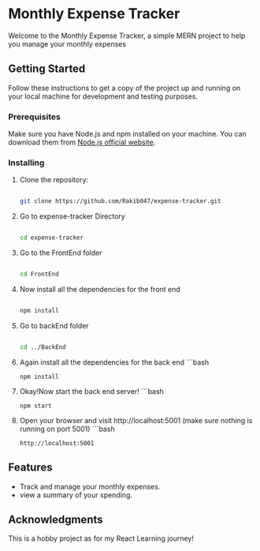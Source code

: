 # Monthly Expense Tracker 

Welcome to the Monthly Expense Tracker, a simple MERN project to help you manage your monthly expenses

## Getting Started

Follow these instructions to get a copy of the project up and running on your local machine for development and testing purposes.

### Prerequisites

Make sure you have Node.js and npm installed on your machine. You can download them from [Node.js official website](https://nodejs.org/).

### Installing

1. Clone the repository:
   ```bash
   
   git clone https://github.com/Rakib047/expense-tracker.git
2. Go to expense-tracker Directory
      ```bash
      
      cd expense-tracker
3. Go to the FrontEnd folder
      ```bash
      
      cd FrontEnd
4. Now install all the dependencies for the front end
      ```bash
      
      npm install
5. Go to backEnd folder
      ```bash
      
      cd ../BackEnd
6. Again install all the dependencies for the back end
       ```bash
   
       npm install
6. Okay!Now start the back end server!
       ```bash
   
       npm start
7. Open your browser and visit http://localhost:5001  (make sure nothing is running on port 5001)
       ```bash
      
       http://localhost:5001

## Features
- Track and manage your monthly expenses.
- view a summary of your spending.


## Acknowledgments
This is a hobby project as for my React Learning journey!
